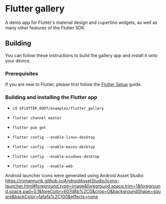 # Flutter gallery

A demo app for Flutter's material design and cupertino widgets, as
well as many other features of the Flutter SDK.

## Building

You can follow these instructions to build the gallery app
and install it onto your device.

### Prerequisites

If you are new to Flutter, please first follow
the [Flutter Setup](https://flutter.dev/setup/) guide.

### Building and installing the Flutter app

* `cd $FLUTTER_ROOT/examples/flutter_gallery`
* `flutter channel master`
* `flutter pub get`

* `flutter config --enable-linux-desktop`
* `flutter config --enable-macos-desktop`
* `flutter config --enable-windows-desktop`
* `flutter config --enable-web`

Android launcher icons were generated using Android Asset Studio:
https://romannurik.github.io/AndroidAssetStudio/icons-launcher.html#foreground.type=image&foreground.space.trim=1&foreground.space.pad=0.1&foreColor=607d8b%2C0&crop=0&backgroundShape=square&backColor=fafafa%2C100&effects=none
